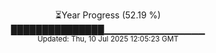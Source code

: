 <p align="center">
⏳Year Progress (52.19 %)<br>
███████████████▁▁▁▁▁▁▁▁▁▁▁▁▁▁▁ <br>
<sub>Updated: Thu, 10 Jul 2025 12:05:23 GMT</sub>
</p>

